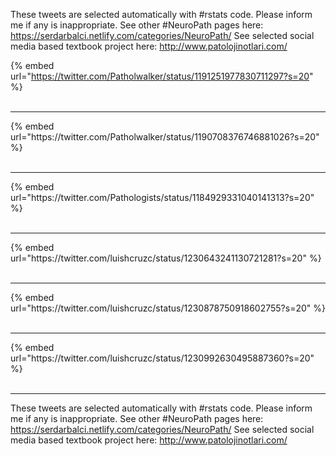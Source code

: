 

These tweets are selected automatically with #rstats code. Please inform me if any is inappropriate.
See other #NeuroPath pages here: https://serdarbalci.netlify.com/categories/NeuroPath/ 
See selected social media based textbook project here: http://www.patolojinotlari.com/

{% embed url="https://twitter.com/Patholwalker/status/1191251977830711297?s=20" %}<br>
<br>
<hr>
{% embed url="https://twitter.com/Patholwalker/status/1190708376746881026?s=20" %}<br>
<br>
<hr>
{% embed url="https://twitter.com/Pathologists/status/1184929331040141313?s=20" %}<br>
<br>
<hr>
{% embed url="https://twitter.com/luishcruzc/status/1230643241130721281?s=20" %}<br>
<br>
<hr>
{% embed url="https://twitter.com/luishcruzc/status/1230878750918602755?s=20" %}<br>
<br>
<hr>
{% embed url="https://twitter.com/luishcruzc/status/1230992630495887360?s=20" %}<br>
<br>
<hr>


These tweets are selected automatically with #rstats code. Please inform me if any is inappropriate.
See other #NeuroPath pages here: https://serdarbalci.netlify.com/categories/NeuroPath/ 
See selected social media based textbook project here: http://www.patolojinotlari.com/
